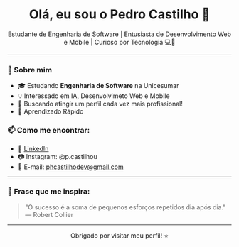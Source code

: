 <h1 align="center">Olá, eu sou o Pedro Castilho 👋</h1>

<p align="center">
  Estudante de Engenharia de Software | Entusiasta de Desenvolvimento Web e Mobile | Curioso por Tecnologia 💻📱
</p>

---

### 🚀 Sobre mim

- 🎓 Estudando **Engenharia de Software** na Unicesumar
- 💡 Interessado em IA, Desenvolvimeto Web e Mobile
- 💼 Buscando atingir um perfil cada vez mais profissional!
- 🧠 Aprendizado Rápido


### 📫 Como me encontrar:

- 💼 [LinkedIn](https://www.linkedin.com/in/pedro-castilho-11982a35a?utm_source=share&utm_campaign=share_via&utm_content=profile&utm_medium=ios_app)  
- 📷 Instagram: @p.castilhou  
- 📧 E-mail: phcastilhodev@gmail.com 

---

### 🎯 Frase que me inspira:

> "O sucesso é a soma de pequenos esforços repetidos dia após dia." — Robert Collier

---

<p align="center">
  Obrigado por visitar meu perfil! ⭐
</p>
